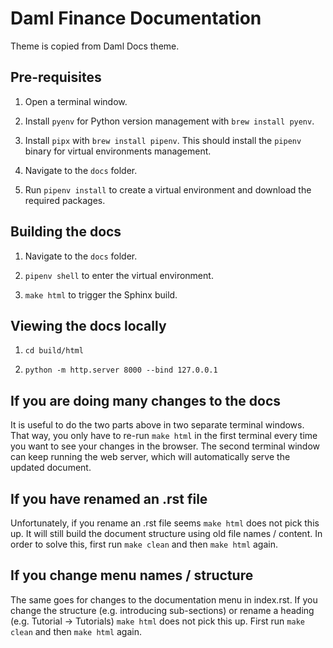 # Daml Finance Documentation

Theme is copied from Daml Docs theme.

## Pre-requisites

1. Open a terminal window.

2. Install `pyenv` for Python version management with `brew install pyenv`.

3. Install `pipx` with `brew install pipenv`. This should install the `pipenv` binary for virtual environments management.

4. Navigate to the `docs` folder.

5. Run `pipenv install` to create a virtual environment and download the required packages.

## Building the docs

1. Navigate to the `docs` folder.

2. `pipenv shell` to enter the virtual environment.

3. `make html` to trigger the Sphinx build.

## Viewing the docs locally

1. `cd build/html`

2. `python -m http.server 8000 --bind 127.0.0.1`

## If you are doing many changes to the docs

It is useful to do the two parts above in two separate terminal windows. That way, you only have to re-run `make html` in the first terminal every time you want to see your changes in the browser. The second terminal window can keep running the web server, which will automatically serve the updated document.

## If you have renamed an .rst file

Unfortunately, if you rename an .rst file seems `make html` does not pick this up.
It will still build the document structure using old file names / content.
In order to solve this, first run `make clean` and then `make html` again.

## If you change menu names / structure

The same goes for changes to the documentation menu in index.rst. If you change the
structure (e.g. introducing sub-sections) or rename a heading (e.g. Tutorial -> Tutorials)
`make html` does not pick this up. First run `make clean` and then `make html` again.
